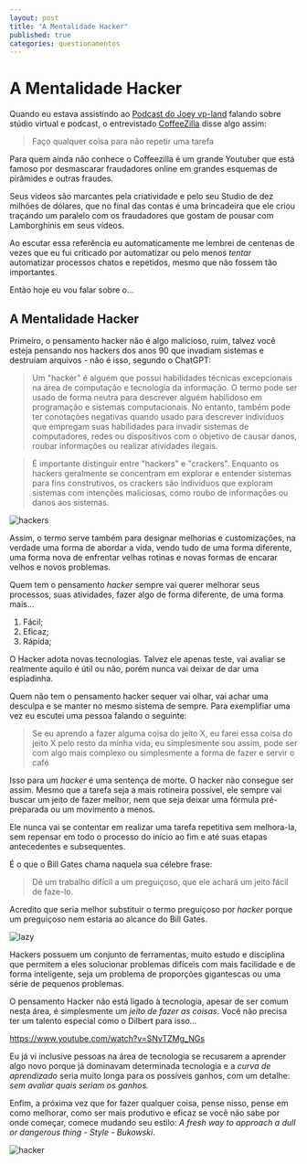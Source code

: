 ```yaml
---
layout: post
title: "A Mentalidade Hacker"
published: true
categories: questionamentos
---
```


# A Mentalidade Hacker

Quando eu estava assistindo ao [Podcast do Joey vp-land](https://www.youtube.com/@vp-land) falando sobre stúdio virtual e podcast, o entrevistado [CoffeeZilla](https://www.youtube.com/@Coffeezilla) disse algo assim:

> Faço qualquer coisa para não repetir uma tarefa

Para quem ainda não conhece o Coffeezilla é um grande Youtuber que está famoso por desmascarar fraudadores online em grandes esquemas de pirâmides e outras fraudes.

Seus vídeos são marcantes pela criatividade e pelo seu Studio de dez milhões de dólares, que no final das contas é uma brincadeira que ele criou traçando um paralelo com os fraudadores que gostam de pousar com Lamborghinis em seus vídeos.

Ao escutar essa referência eu automaticamente me lembrei de centenas de vezes que eu fui criticado por automatizar ou pelo menos _tentar_ automatizar processos chatos e repetidos, mesmo que não fossem tão importantes.

Então hoje eu vou falar sobre o...


## A Mentalidade Hacker

Primeiro, o pensamento hacker não é algo malicioso, ruim, talvez você esteja pensando nos hackers dos anos 90 que invadiam sistemas e destruiam arquivos - não é isso, segundo o ChatGPT:

> Um "hacker" é alguém que possui habilidades técnicas excepcionais na área de computação e tecnologia da informação. O termo pode ser usado de forma neutra para descrever alguém habilidoso em programação e sistemas computacionais. No entanto, também pode ter conotações negativas quando usado para descrever indivíduos que empregam suas habilidades para invadir sistemas de computadores, redes ou dispositivos com o objetivo de causar danos, roubar informações ou realizar atividades ilegais.

> É importante distinguir entre "hackers" e "crackers". Enquanto os hackers geralmente se concentram em explorar e entender sistemas para fins construtivos, os crackers são indivíduos que exploram sistemas com intenções maliciosas, como roubo de informações ou danos aos sistemas.

![hackers](https://media.wired.com/photos/5af3903dc59ba151c77c29c9/191:100/w_1280,c_limit/hackers_1995_rollerblading.jpeg)


Assim, o termo serve também para designar melhorias e customizações, na verdade uma forma de abordar a vida, vendo tudo de uma forma diferente, uma forma nova de enfrentar velhas rotinas e novas formas de encarar velhos e novos problemas.

Quem tem o pensamento _hacker_ sempre vai querer melhorar seus processos, suas atividades, fazer algo de forma diferente, de uma forma mais...

1. Fácil;
2. Eficaz;
3. Rápida;

O Hacker adota novas tecnologias. Talvez ele apenas teste, vai avaliar se realmente aquilo é útil ou não, porém nunca vai deixar de dar uma espiadinha.


Quem não tem o pensamento hacker sequer vai olhar, vai achar uma desculpa e se manter no mesmo sistema de sempre. Para exemplifiar uma vez eu escutei uma pessoa falando o seguinte:

> Se eu aprendo a fazer alguma coisa do jeito X, eu farei essa coisa do jeito X pelo resto da minha vida, eu simplesmente sou assim, pode ser com algo mais complexo ou simplesmente a forma de fazer e servir o café

Isso para um _hacker_ é uma sentença de morte. O hacker não consegue ser assim. Mesmo que a tarefa seja a mais rotineira possível, ele sempre vai buscar um jeito de fazer melhor, nem que seja deixar uma fórmula pré-preparada ou um movimento a menos.

Ele nunca vai se contentar em realizar uma tarefa repetitiva sem melhora-la, sem repensar em todo o processo do início ao fim e até suas etapas antecedentes e subsequentes.

É o que o Bill Gates chama naquela sua célebre frase:

> Dê um trabalho difícil a um preguiçoso, que ele achará um jeito fácil de faze-lo.

Acredito que seria melhor substituir o termo preguiçoso por _hacker_ porque um preguiçoso nem estaria ao alcance do Bill Gates.

![lazy](https://lztforeferfiles.s3.us-west-2.amazonaws.com/bp-hack1.jpg)

Hackers possuem um conjunto de ferramentas, muito estudo e disciplina que permitem a eles solucionar problemas difíceis com mais facilidade e de forma inteligente, seja um problema de proporções gigantescas ou uma série de pequenos problemas.

O pensamento Hacker não está ligado à tecnologia, apesar de ser comum nesta área, é simplesmente um _jeito de fazer as coisas_. Você não precisa ter um talento especial como o Dilbert para isso...

https://www.youtube.com/watch?v=SNvTZMg_NGs

Eu já vi inclusive pessoas na área de tecnologia se recusarem a aprender algo novo porque já dominavam determinada tecnologia e a _curva de aprendizado_ seria muito longa para os possíveis ganhos, com um detalhe: _sem avaliar quais seriam os ganhos._

Enfim, a próxima vez que for fazer qualquer coisa, pense nisso, pense em como melhorar, como ser mais produtivo e eficaz se você não sabe por onde começar, comece mudando seu estilo: _A fresh way to approach a dull or dangerous thing - Style - Bukowski_.


![hacker](https://lztforeferfiles.s3.us-west-2.amazonaws.com/bp-hack2.jpg)
